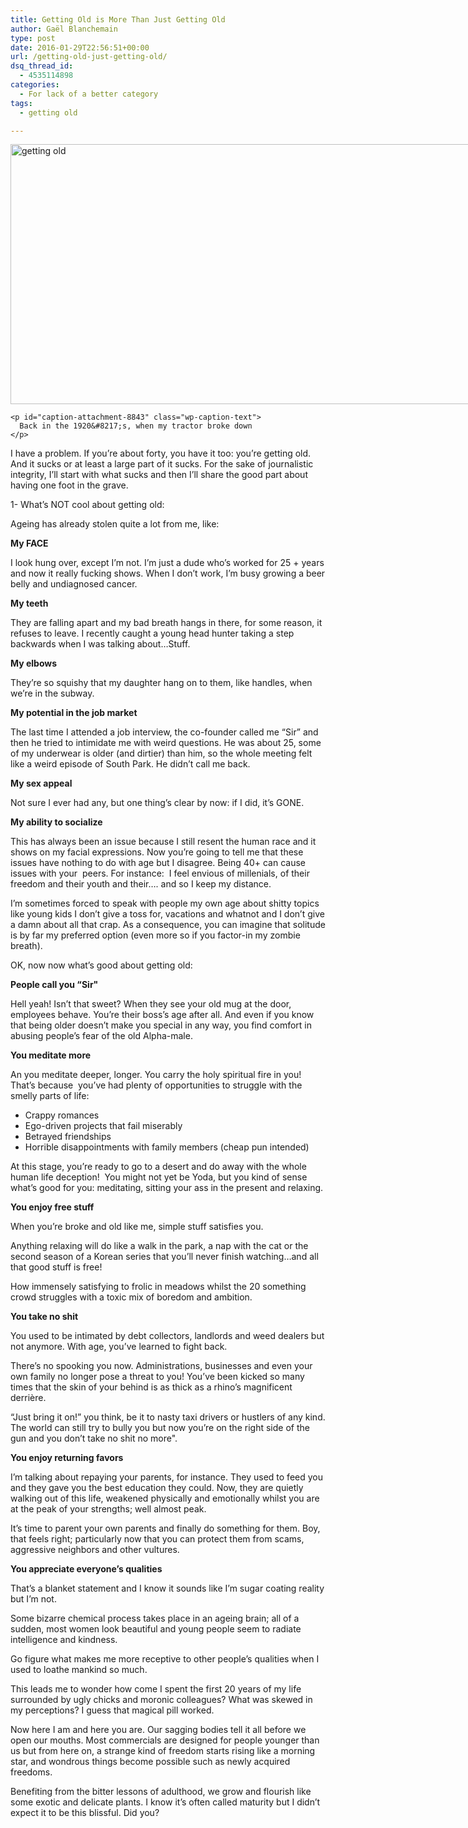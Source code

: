 ```yaml
---
title: Getting Old is More Than Just Getting Old
author: Gaël Blanchemain
type: post
date: 2016-01-29T22:56:51+00:00
url: /getting-old-just-getting-old/
dsq_thread_id:
  - 4535114898
categories:
  - For lack of a better category
tags:
  - getting old

---
```

<div>
  <div id="attachment_8843" style="width: 998px" class="wp-caption aligncenter">
    <img aria-describedby="caption-attachment-8843" class="wp-image-8843" src="http://www.gr0wing.com/wp-content/uploads/2016/01/Old_Cart-1024x431.jpg" alt="getting old" width="988" height="416" srcset="https://www.gr0wing.com/wp-content/uploads/2016/01/Old_Cart-1024x431.jpg 1024w, https://www.gr0wing.com/wp-content/uploads/2016/01/Old_Cart-300x126.jpg 300w, https://www.gr0wing.com/wp-content/uploads/2016/01/Old_Cart-768x323.jpg 768w, https://www.gr0wing.com/wp-content/uploads/2016/01/Old_Cart-150x63.jpg 150w, https://www.gr0wing.com/wp-content/uploads/2016/01/Old_Cart.jpg 1257w" sizes="(max-width: 988px) 100vw, 988px" />
    
    <p id="caption-attachment-8843" class="wp-caption-text">
      Back in the 1920&#8217;s, when my tractor broke down
    </p>
  </div>
</div>

<div>
</div>

<div>
</div>

<div>
  <p class="p1">
    <span class="s1">I have a problem. If you’re about forty, you have it too: you&#8217;re getting old. And it sucks or at least a large part of it sucks. For the sake of journalistic integrity, I&#8217;ll start with what sucks and then I&#8217;ll share the good part about having one foot in the grave.</span>
  </p>
  
  <p class="p1">
    <span class="s1">1- What’s NOT cool about getting old:</span>
  </p>
  
  <p class="p1">
    <span class="s1">Ageing has already stolen quite a lot from me, like:</span>
  </p>
  
  <p class="p1">
    <span class="s1"><b>My FACE</b></span>
  </p>
  
  <p class="p1">
    <span class="s1">I look hung over, except I&#8217;m not. I&#8217;m just a dude who&#8217;s worked for 25 + years and now it really fucking shows. When I don&#8217;t work, I&#8217;m busy growing a beer belly and undiagnosed cancer.</span>
  </p>
  
  <p class="p1">
    <span class="s1"><b>My teeth</b></span>
  </p>
  
  <p class="p1">
    <span class="s1">They are falling apart and my bad breath hangs in there, for some reason, it refuses to leave. I recently caught a young head hunter taking a step backwards when I was talking about&#8230;Stuff.</span>
  </p>
  
  <p class="p1">
    <span class="s1"><b>My elbows</b></span>
  </p>
  
  <p class="p1">
    <span class="s1">They&#8217;re so squishy that my daughter hang on to them, like handles, when we&#8217;re in the subway. </span>
  </p>
  
  <p class="p1">
    <span class="s1"><b>My potential in the job market</b></span>
  </p>
  
  <p class="p1">
    <span class="s1">The last time I attended a job interview, the co-founder called me “Sir” and then he tried to intimidate me with weird questions. He was about 25, some of my underwear is older (and dirtier) than him, so the whole meeting felt like a weird episode of South Park. He didn&#8217;t call me back.</span>
  </p>
  
  <p class="p1">
    <span class="s1"><b>My sex appeal</b></span>
  </p>
  
  <p class="p1">
    <span class="s1">Not sure I ever had any, but one thing’s clear by now: if I did, it&#8217;s GONE.</span>
  </p>
  
  <p class="p1">
    <span class="s1"><b>My ability to socialize</b></span>
  </p>
  
  <p class="p1">
    <span class="s1">This has always been an issue because I still resent the human race and it shows on my facial expressions. Now you&#8217;re going to tell me that these issues have nothing to do with age but I disagree. Being 40+ can cause issues with your  peers. For instance:  I feel envious of millenials, of their freedom and their youth and their&#8230;. and so I keep my distance.</span>
  </p>
  
  <p class="p1">
    <span class="s1">I&#8217;m sometimes forced to speak with people my own age about shitty topics like young kids I don&#8217;t give a toss for, vacations and whatnot and I don&#8217;t give a damn about all that crap. As a consequence, you can imagine that solitude is by far my preferred option (even more so if you factor-in my zombie breath).</span>
  </p>
  
  <p class="p1">
    <span class="s1">OK, now now what’s good about getting old:</span>
  </p>
  
  <p class="p1">
    <span class="s1"><b>People call you “Sir"</b></span>
  </p>
  
  <p class="p1">
    <span class="s1">Hell yeah! Isn&#8217;t that sweet? When they see your old mug at the door, employees behave. You’re their boss’s age after all. And even if you know that being older doesn’t make you special in any way, you find comfort in abusing people&#8217;s fear of the old Alpha-male.</span>
  </p>
  
  <p class="p1">
    <span class="s1"><b>You meditate more</b></span>
  </p>
  
  <p class="p1">
    <span class="s1">An you meditate deeper, longer. You carry the holy spiritual fire in you! That’s because  you’ve had plenty of opportunities to struggle with the smelly parts of life:</span>
  </p>
  
  <ul>
    <li class="p1">
      <span class="s1">Crappy romances</span>
    </li>
    <li class="p1">
      <span class="s1">Ego-driven projects that fail miserably</span>
    </li>
    <li class="p1">
      <span class="s1">Betrayed friendships</span>
    </li>
    <li class="p1">
      <span class="s1">Horrible disappointments with family members (cheap pun intended)</span>
    </li>
  </ul>
  
  <p class="p1">
    <span class="s1">At this stage, you&#8217;re ready to go to a desert </span><span class="s2">and do away with the whole</span> <span class="s2">human life deception!</span><span class="s1">  You might not yet be Yoda, but you kind of sense what&#8217;s good for you: meditating, sitting your ass in the present and relaxing.<br /> </span>
  </p>
  
  <p class="p1">
    <span class="s1"><b>You enjoy free stuff</b></span>
  </p>
  
  <p class="p1">
    <span class="s1">When you’re broke and old like me, simple stuff satisfies you.</span>
  </p>
  
  <p class="p1">
    <span class="s1">Anything relaxing will do like a walk in the park, a nap with the cat or the second season of a Korean series that you’ll never finish watching…and all that good stuff is free!</span>
  </p>
  
  <p class="p1">
    <span class="s1">How immensely satisfying to frolic in meadows whilst the 20 something crowd struggles with a toxic mix of boredom and ambition.</span>
  </p>
  
  <p class="p1">
    <span class="s1"><b>You take no shit</b></span>
  </p>
  
  <p class="p1">
    <span class="s1">You used to be intimated by debt collectors, landlords and weed dealers but not anymore. With age, you’ve learned to fight back.</span>
  </p>
  
  <p class="p1">
    <span class="s1">There&#8217;s no spooking you now. Administrations, businesses and even your own family no longer pose a threat to you! You’ve been kicked so many times that the skin of your behind is as thick as a rhino’s magnificent derrière.</span>
  </p>
  
  <p class="p1">
    <span class="s1">“Just bring it on!” you think, be it to nasty taxi drivers or hustlers of any kind. The world can still try to bully you but now you&#8217;re on the right side of the gun and you don&#8217;t take no shit no more".</span>
  </p>
  
  <p class="p1">
    <span class="s1"><b>You enjoy returning favors</b></span>
  </p>
  
  <p class="p1">
    <span class="s1">I’m talking about repaying your parents, for instance. They used to feed you and they gave you the best education they could. Now, they are quietly walking out of this life, weakened physically and emotionally whilst you are at the peak of your strengths; well almost peak.</span>
  </p>
  
  <p class="p1">
    <span class="s1">It&#8217;s time to parent your own parents and finally do something for them. Boy, that feels right; particularly now that you can protect them from scams, aggressive neighbors and other vultures.</span>
  </p>
  
  <p class="p1">
    <span class="s1"><b>You appreciate everyone’s qualities</b></span>
  </p>
  
  <p class="p1">
    <span class="s1">That’s a blanket statement and I know it sounds like I&#8217;m sugar coating reality but I&#8217;m not.</span>
  </p>
  
  <p class="p1">
    <span class="s1">Some bizarre chemical process takes place in an ageing brain; all of a sudden, most women look beautiful and young people seem to radiate intelligence and kindness.</span>
  </p>
  
  <p class="p1">
    <span class="s1">Go figure what makes me more receptive to other people&#8217;s qualities when I used to loathe mankind so much.</span>
  </p>
  
  <p class="p1">
    <span class="s1">This leads me to wonder how come I spent the first 20 years of my life surrounded by ugly chicks and moronic colleagues? What was skewed in my perceptions? I guess that magical pill worked.</span>
  </p>
  
  <p class="p1">
    <span class="s1">Now here I am and here you are. Our sagging bodies tell it all before we open our mouths. Most commercials are designed for people younger than us but from here on, a strange kind of freedom starts rising like a morning star, and wondrous things become possible such as newly acquired freedoms.</span>
  </p>
  
  <p class="p1">
    <span class="s1">Benefiting from the bitter lessons of adulthood, we grow and flourish like some exotic and delicate plants. I know it&#8217;s often called maturity but I didn&#8217;t expect it to be this blissful. Did you?</span>
  </p>
  
  <p class="p1">
    <span class="s1"> </span>
  </p>
</div>
